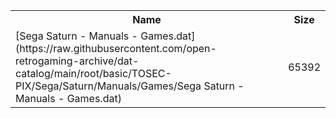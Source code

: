 <table>
<tr><th>Name</th><th>Size</th></tr>
<tr><td>
[Sega Saturn - Manuals - Games.dat](https://raw.githubusercontent.com/open-retrogaming-archive/dat-catalog/main/root/basic/TOSEC-PIX/Sega/Saturn/Manuals/Games/Sega Saturn - Manuals - Games.dat)
</td><td>65392</td></tr>
</table>
